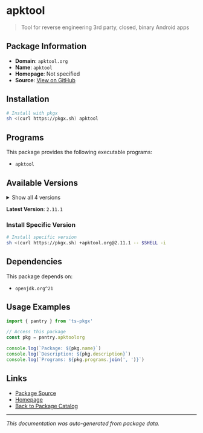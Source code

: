 # apktool

> Tool for reverse engineering 3rd party, closed, binary Android apps

## Package Information

- **Domain**: `apktool.org`
- **Name**: `apktool`
- **Homepage**: Not specified
- **Source**: [View on GitHub](https://github.com/pkgxdev/pantry/tree/main/projects/apktool.org/package.yml)

## Installation

```bash
# Install with pkgx
sh <(curl https://pkgx.sh) apktool
```

## Programs

This package provides the following executable programs:

- `apktool`

## Available Versions

<details>
<summary>Show all 4 versions</summary>

- `2.11.1`, `2.11.0`, `2.10.0`, `2.9.3`

</details>

**Latest Version**: `2.11.1`

### Install Specific Version

```bash
# Install specific version
sh <(curl https://pkgx.sh) +apktool.org@2.11.1 -- $SHELL -i
```

## Dependencies

This package depends on:

- `openjdk.org^21`

## Usage Examples

```typescript
import { pantry } from 'ts-pkgx'

// Access this package
const pkg = pantry.apktoolorg

console.log(`Package: ${pkg.name}`)
console.log(`Description: ${pkg.description}`)
console.log(`Programs: ${pkg.programs.join(', ')}`)
```

## Links

- [Package Source](https://github.com/pkgxdev/pantry/tree/main/projects/apktool.org/package.yml)
- [Homepage](#)
- [Back to Package Catalog](../package-catalog.md)

---

*This documentation was auto-generated from package data.*
